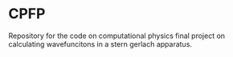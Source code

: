 # CPFP
Repository for the code on computational physics final project on calculating wavefuncitons in a stern gerlach apparatus.
